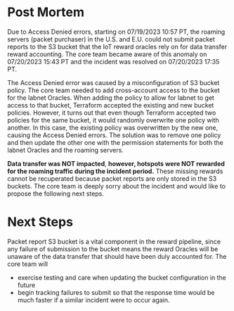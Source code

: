 # Post Mortem

Due to Access Denied errors, starting on 07/19/2023 10:57 PT, the roaming servers (packet purchaser) in the U.S. and E.U. could not submit packet reports to the S3 bucket that the IoT reward oracles rely on for data transfer reward accounting. The core team became aware of this anomaly on 07/20/2023 15:43 PT and the incident was resolved on 07/20/2023 17:35 PT.

The Access Denied error was caused by a misconfiguration of S3 bucket policy. The core team needed to add cross-account access to the bucket for the labnet Oracles. When adding the policy to allow for labnet to get access to that bucket, Terraform accepted the existing and new bucket policies. However, it turns out that even though Terraform accepted two policies for the same bucket, it would randomly overwrite one policy with another. In this case, the existing policy was overwritten by the new one, causing the Access Denied errors. The solution was to remove one policy and then update the other one with the permission statements for both the labnet Oracles and the roaming servers.

**Data transfer was NOT impacted**, **however, hotspots were NOT rewarded for the roaming traffic during the incident period.** These missing rewards cannot be recuperated because packet reports are only stored in the S3 buckets. The core team is deeply sorry about the incident and would like to propose the following next steps.

# Next Steps

Packet report S3 bucket is a vital component in the reward pipeline, since any failure of submission to the bucket means the reward Oracles will be unaware of the data transfer that should have been duly accounted for. The core team will 

- exercise testing and care when updating the bucket configuration in the future
- begin tracking failures to submit so that the response time would be much faster if a similar incident were to occur again.
